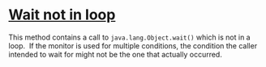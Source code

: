 # [Wait not in loop ](https://spotbugs.readthedocs.io/en/latest/bugDescriptions.html#WA_NOT_IN_LOOP)

 This method contains a call to `java.lang.Object.wait()`
  which is not in a loop.  If the monitor is used for multiple conditions,
  the condition the caller intended to wait for might not be the one
  that actually occurred.
